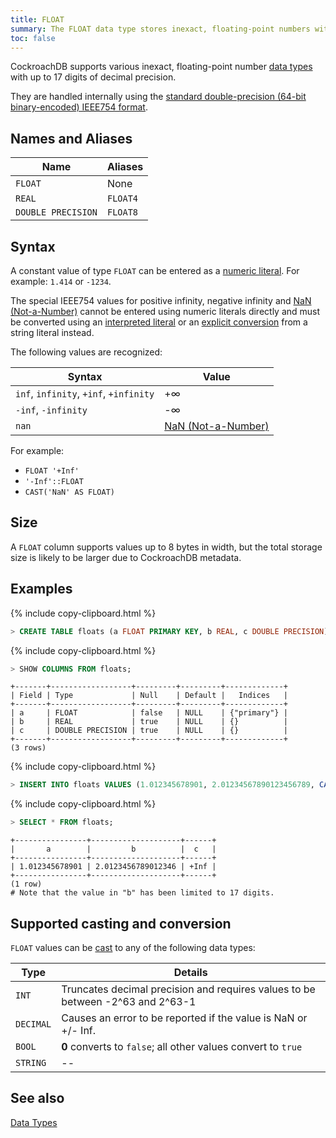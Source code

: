```yaml
---
title: FLOAT
summary: The FLOAT data type stores inexact, floating-point numbers with up to 17 digits in total and at least one digit to the right of the decimal point.
toc: false
---
```


CockroachDB supports various inexact, floating-point number [data types](data-types.html) with up to 17 digits of decimal precision.

They are handled internally using the [standard double-precision (64-bit binary-encoded) IEEE754 format](https://en.wikipedia.org/wiki/IEEE_floating_point).

<div id="toc"></div>

## Names and Aliases

Name | Aliases
-----|--------
`FLOAT` | None
`REAL` | `FLOAT4`
`DOUBLE PRECISION` | `FLOAT8`

## Syntax

A constant value of type `FLOAT` can be entered as a [numeric literal](sql-constants.html#numeric-literals).
For example: `1.414` or `-1234`.

The special IEEE754 values for positive infinity, negative infinity
and [NaN (Not-a-Number)](https://en.wikipedia.org/wiki/NaN) cannot be
entered using numeric literals directly and must be converted using an
[interpreted literal](sql-constants.html#interpreted-literals) or an
[explicit conversion](scalar-expressions.html#explicit-type-coercions)
from a string literal instead.

The following values are recognized:

| Syntax                                 | Value                                                   |
|----------------------------------------|---------------------------------------------------------|
| `inf`, `infinity`, `+inf`, `+infinity` | +&#8734;                                                |
| `-inf`, `-infinity`                    | -&#8734;                                                |
| `nan`                                  | [NaN (Not-a-Number)](https://en.wikipedia.org/wiki/NaN) |

For example:

- `FLOAT '+Inf'`
- `'-Inf'::FLOAT`
- `CAST('NaN' AS FLOAT)`

## Size

A `FLOAT` column supports values up to 8 bytes in width, but the total storage size is likely to be larger due to CockroachDB metadata.

## Examples

{% include copy-clipboard.html %}
~~~ sql
> CREATE TABLE floats (a FLOAT PRIMARY KEY, b REAL, c DOUBLE PRECISION);
~~~

{% include copy-clipboard.html %}
~~~ sql
> SHOW COLUMNS FROM floats;
~~~

~~~
+-------+------------------+---------+---------+-------------+
| Field | Type             | Null    | Default |   Indices   |
+-------+------------------+---------+---------+-------------+
| a     | FLOAT            | false   | NULL    | {"primary"} |
| b     | REAL             | true    | NULL    | {}          |
| c     | DOUBLE PRECISION | true    | NULL    | {}          |
+-------+------------------+---------+---------+-------------+
(3 rows)
~~~

{% include copy-clipboard.html %}
~~~ sql
> INSERT INTO floats VALUES (1.012345678901, 2.01234567890123456789, CAST('+Inf' AS FLOAT));
~~~

{% include copy-clipboard.html %}
~~~ sql
> SELECT * FROM floats;
~~~

~~~
+----------------+--------------------+------+
|       a        |         b          |  c   |
+----------------+--------------------+------+
| 1.012345678901 | 2.0123456789012346 | +Inf |
+----------------+--------------------+------+
(1 row)
# Note that the value in "b" has been limited to 17 digits.
~~~

## Supported casting and conversion

`FLOAT` values can be [cast](data-types.html#data-type-conversions-and-casts) to any of the following data types:

Type | Details
-----|--------
`INT` | Truncates decimal precision and requires values to be between -2^63 and 2^63-1
`DECIMAL` | Causes an error to be reported if the value is NaN or +/- Inf.
`BOOL` |  **0** converts to `false`; all other values convert to `true`
`STRING` | --

## See also

[Data Types](data-types.html)

